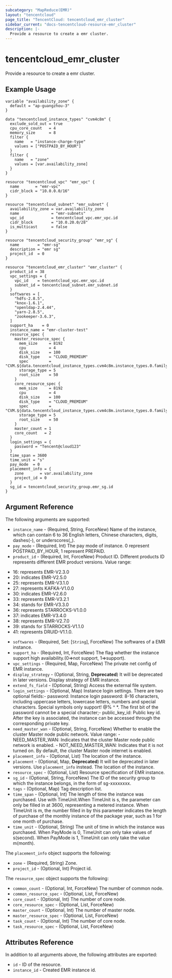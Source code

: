```yaml
---
subcategory: "MapReduce(EMR)"
layout: "tencentcloud"
page_title: "TencentCloud: tencentcloud_emr_cluster"
sidebar_current: "docs-tencentcloud-resource-emr_cluster"
description: |-
  Provide a resource to create a emr cluster.
---
```


# tencentcloud_emr_cluster

Provide a resource to create a emr cluster.

## Example Usage

```hcl
variable "availability_zone" {
  default = "ap-guangzhou-3"
}

data "tencentcloud_instance_types" "cvm4c8m" {
  exclude_sold_out = true
  cpu_core_count   = 4
  memory_size      = 8
  filter {
    name   = "instance-charge-type"
    values = ["POSTPAID_BY_HOUR"]
  }
  filter {
    name   = "zone"
    values = [var.availability_zone]
  }
}

resource "tencentcloud_vpc" "emr_vpc" {
  name       = "emr-vpc"
  cidr_block = "10.0.0.0/16"
}

resource "tencentcloud_subnet" "emr_subnet" {
  availability_zone = var.availability_zone
  name              = "emr-subnets"
  vpc_id            = tencentcloud_vpc.emr_vpc.id
  cidr_block        = "10.0.20.0/28"
  is_multicast      = false
}

resource "tencentcloud_security_group" "emr_sg" {
  name        = "emr-sg"
  description = "emr sg"
  project_id  = 0
}

resource "tencentcloud_emr_cluster" "emr_cluster" {
  product_id = 38
  vpc_settings = {
    vpc_id    = tencentcloud_vpc.emr_vpc.id
    subnet_id = tencentcloud_subnet.emr_subnet.id
  }
  softwares = [
    "hdfs-2.8.5",
    "knox-1.6.1",
    "openldap-2.4.44",
    "yarn-2.8.5",
    "zookeeper-3.6.3",
  ]
  support_ha    = 0
  instance_name = "emr-cluster-test"
  resource_spec {
    master_resource_spec {
      mem_size     = 8192
      cpu          = 4
      disk_size    = 100
      disk_type    = "CLOUD_PREMIUM"
      spec         = "CVM.${data.tencentcloud_instance_types.cvm4c8m.instance_types.0.family}"
      storage_type = 5
      root_size    = 50
    }
    core_resource_spec {
      mem_size     = 8192
      cpu          = 4
      disk_size    = 100
      disk_type    = "CLOUD_PREMIUM"
      spec         = "CVM.${data.tencentcloud_instance_types.cvm4c8m.instance_types.0.family}"
      storage_type = 5
      root_size    = 50
    }
    master_count = 1
    core_count   = 2
  }
  login_settings = {
    password = "Tencent@cloud123"
  }
  time_span = 3600
  time_unit = "s"
  pay_mode  = 0
  placement_info = {
    zone       = var.availability_zone
    project_id = 0
  }
  sg_id = tencentcloud_security_group.emr_sg.id
}
```

## Argument Reference

The following arguments are supported:

* `instance_name` - (Required, String, ForceNew) Name of the instance, which can contain 6 to 36 English letters, Chinese characters, digits, dashes(-), or underscores(_).
* `pay_mode` - (Required, Int) The pay mode of instance. 0 represent POSTPAID_BY_HOUR, 1 represent PREPAID.
* `product_id` - (Required, Int, ForceNew) Product ID. Different products ID represents different EMR product versions. Value range:
- 16: represents EMR-V2.3.0
- 20: indicates EMR-V2.5.0
- 25: represents EMR-V3.1.0
- 27: represents KAFKA-V1.0.0
- 30: indicates EMR-V2.6.0
- 33: represents EMR-V3.2.1
- 34: stands for EMR-V3.3.0
- 36: represents STARROCKS-V1.0.0
- 37: indicates EMR-V3.4.0
- 38: represents EMR-V2.7.0
- 39: stands for STARROCKS-V1.1.0
- 41: represents DRUID-V1.1.0.
* `softwares` - (Required, Set: [`String`], ForceNew) The softwares of a EMR instance.
* `support_ha` - (Required, Int, ForceNew) The flag whether the instance support high availability.(0=>not support, 1=>support).
* `vpc_settings` - (Required, Map, ForceNew) The private net config of EMR instance.
* `display_strategy` - (Optional, String, **Deprecated**) It will be deprecated in later versions. Display strategy of EMR instance.
* `extend_fs_field` - (Optional, String) Access the external file system.
* `login_settings` - (Optional, Map) Instance login settings. There are two optional fields:- password: Instance login password: 8-16 characters, including uppercase letters, lowercase letters, numbers and special characters. Special symbols only support! @% ^ *. The first bit of the password cannot be a special character;- public_key_id: Public key id. After the key is associated, the instance can be accessed through the corresponding private key.
* `need_master_wan` - (Optional, String, ForceNew) Whether to enable the cluster Master node public network. Value range:
				- NEED_MASTER_WAN: Indicates that the cluster Master node public network is enabled.
				- NOT_NEED_MASTER_WAN: Indicates that it is not turned on.
				By default, the cluster Master node internet is enabled.
* `placement_info` - (Optional, List) The location of the instance.
* `placement` - (Optional, Map, **Deprecated**) It will be deprecated in later versions. Use `placement_info` instead. The location of the instance.
* `resource_spec` - (Optional, List) Resource specification of EMR instance.
* `sg_id` - (Optional, String, ForceNew) The ID of the security group to which the instance belongs, in the form of sg-xxxxxxxx.
* `tags` - (Optional, Map) Tag description list.
* `time_span` - (Optional, Int) The length of time the instance was purchased. Use with TimeUnit.When TimeUnit is s, the parameter can only be filled in at 3600, representing a metered instance.
When TimeUnit is m, the number filled in by this parameter indicates the length of purchase of the monthly instance of the package year, such as 1 for one month of purchase.
* `time_unit` - (Optional, String) The unit of time in which the instance was purchased. When PayMode is 0, TimeUnit can only take values of s(second). When PayMode is 1, TimeUnit can only take the value m(month).

The `placement_info` object supports the following:

* `zone` - (Required, String) Zone.
* `project_id` - (Optional, Int) Project id.

The `resource_spec` object supports the following:

* `common_count` - (Optional, Int, ForceNew) The number of common node.
* `common_resource_spec` - (Optional, List, ForceNew) 
* `core_count` - (Optional, Int) The number of core node.
* `core_resource_spec` - (Optional, List, ForceNew) 
* `master_count` - (Optional, Int) The number of master node.
* `master_resource_spec` - (Optional, List, ForceNew) 
* `task_count` - (Optional, Int) The number of core node.
* `task_resource_spec` - (Optional, List, ForceNew) 

## Attributes Reference

In addition to all arguments above, the following attributes are exported:

* `id` - ID of the resource.
* `instance_id` - Created EMR instance id.


